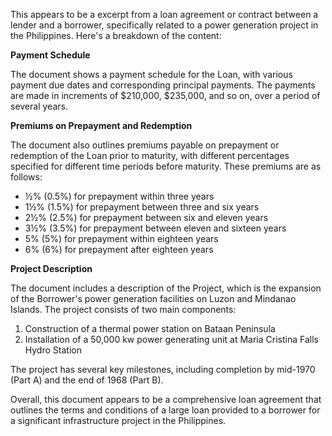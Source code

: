 This appears to be a excerpt from a loan agreement or contract between a lender and a borrower, specifically related to a power generation project in the Philippines. Here's a breakdown of the content:

**Payment Schedule**

The document shows a payment schedule for the Loan, with various payment due dates and corresponding principal payments. The payments are made in increments of $210,000, $235,000, and so on, over a period of several years.

**Premiums on Prepayment and Redemption**

The document also outlines premiums payable on prepayment or redemption of the Loan prior to maturity, with different percentages specified for different time periods before maturity. These premiums are as follows:

* ½% (0.5%) for prepayment within three years
* 1½% (1.5%) for prepayment between three and six years
* 2½% (2.5%) for prepayment between six and eleven years
* 3½% (3.5%) for prepayment between eleven and sixteen years
* 5% (5%) for prepayment within eighteen years
* 6% (6%) for prepayment after eighteen years

**Project Description**

The document includes a description of the Project, which is the expansion of the Borrower's power generation facilities on Luzon and Mindanao Islands. The project consists of two main components:

1. Construction of a thermal power station on Bataan Peninsula
2. Installation of a 50,000 kw power generating unit at Maria Cristina Falls Hydro Station

The project has several key milestones, including completion by mid-1970 (Part A) and the end of 1968 (Part B).

Overall, this document appears to be a comprehensive loan agreement that outlines the terms and conditions of a large loan provided to a borrower for a significant infrastructure project in the Philippines.